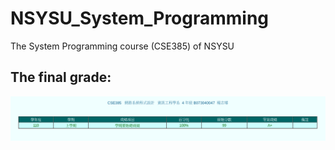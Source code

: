 # NSYSU_System_Programming
The System Programming course (CSE385) of NSYSU

## The final grade:

![](./Final_grade.png)